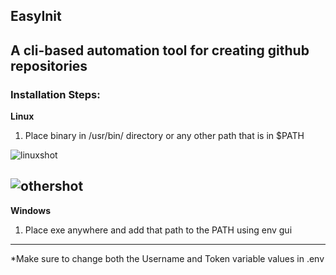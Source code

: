 EasyInit
----------------------------------------------------
A cli-based automation tool for creating github repositories
----------------------------------------------------
### Installation Steps:
**Linux**
1. Place binary in /usr/bin/ directory or any other path that is in $PATH

![linuxshot](https://cdn.discordapp.com/attachments/832661119733858307/939572661405745202/unknown.png)

![othershot](https://cdn.discordapp.com/attachments/832661119733858307/939573240035180594/unknown.png)
----------------------------------------------------
**Windows**
1. Place exe anywhere and add that path to the PATH using env gui
----------------------------------------------------
*Make sure to change both the Username and Token variable values in .env
